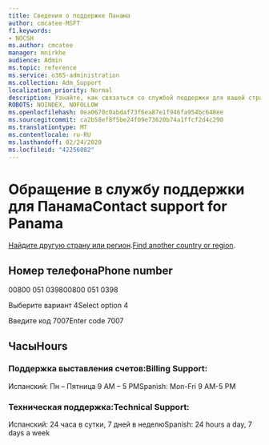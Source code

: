 ```yaml
---
title: Сведения о поддержке Панама
author: cmcatee-MSFT
f1.keywords:
- NOCSH
ms.author: cmcatee
manager: mnirkhe
audience: Admin
ms.topic: reference
ms.service: o365-administration
ms.collection: Adm_Support
localization_priority: Normal
description: Узнайте, как связаться со службой поддержки для вашей страны или региона.
ROBOTS: NOINDEX, NOFOLLOW
ms.openlocfilehash: 0ea0670c0abdaf73f6ea87e1f946fa954bc648ee
ms.sourcegitcommit: ca2b58ef8f5be24f09e73620b74a1ffcf2d4c290
ms.translationtype: MT
ms.contentlocale: ru-RU
ms.lasthandoff: 02/24/2020
ms.locfileid: "42256082"
---
```

# <a name="contact-support-for-panama"></a><span data-ttu-id="2c673-103">Обращение в службу поддержки для Панама</span><span class="sxs-lookup"><span data-stu-id="2c673-103">Contact support for Panama</span></span>

<span data-ttu-id="2c673-104">[Найдите другую страну или регион](../contact-support-for-business-products.md).</span><span class="sxs-lookup"><span data-stu-id="2c673-104">[Find another country or region](../contact-support-for-business-products.md).</span></span>

## <a name="phone-number"></a><span data-ttu-id="2c673-105">Номер телефона</span><span class="sxs-lookup"><span data-stu-id="2c673-105">Phone number</span></span>
<span data-ttu-id="2c673-106">00800 051 0398</span><span class="sxs-lookup"><span data-stu-id="2c673-106">00800 051 0398</span></span>

<span data-ttu-id="2c673-107">Выберите вариант 4</span><span class="sxs-lookup"><span data-stu-id="2c673-107">Select option 4</span></span>

<span data-ttu-id="2c673-108">Введите код 7007</span><span class="sxs-lookup"><span data-stu-id="2c673-108">Enter code 7007</span></span>

## <a name="hours"></a><span data-ttu-id="2c673-109">Часы</span><span class="sxs-lookup"><span data-stu-id="2c673-109">Hours</span></span>
### <a name="billing-support"></a><span data-ttu-id="2c673-110">Поддержка выставления счетов:</span><span class="sxs-lookup"><span data-stu-id="2c673-110">Billing Support:</span></span>

<span data-ttu-id="2c673-111">Испанский: Пн – Пятница 9 AM – 5 PM</span><span class="sxs-lookup"><span data-stu-id="2c673-111">Spanish: Mon-Fri 9 AM-5 PM</span></span>

### <a name="technical-support"></a><span data-ttu-id="2c673-112">Техническая поддержка:</span><span class="sxs-lookup"><span data-stu-id="2c673-112">Technical Support:</span></span>

<span data-ttu-id="2c673-113">Испанский: 24 часа в сутки, 7 дней в неделю</span><span class="sxs-lookup"><span data-stu-id="2c673-113">Spanish: 24 hours a day, 7 days a week</span></span>